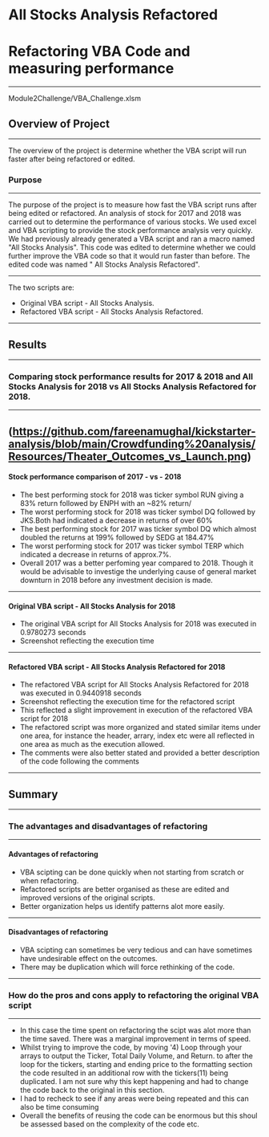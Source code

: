# All Stocks Analysis Refactored


# Refactoring VBA Code and measuring performance
---
Module2Challenge/VBA_Challenge.xlsm

## Overview of Project
---
The overview of the project is determine whether the VBA script will run faster after being refactored or edited. 
### Purpose
---
The purpose of the project is to measure how fast the VBA script runs after being edited or refactored.
An analysis of stock for 2017 and 2018 was carried out to determine the performance of various stocks. We used excel and VBA scripting to provide the stock            performance analysis very quickly. We had previously already generated a VBA script and ran a macro named "All Stocks Analysis". This code was edited to determine      whether we could further improve the VBA code so that it would run faster than before. The edited code was named " All Stocks Analysis Refactored".

---
The two scripts are:
  - Original VBA script - All Stocks Analysis.
  - Refactored VBA script - All Stocks Analysis Refactored.
---
## Results
--- 
### Comparing stock performance results for 2017 & 2018 and All Stocks Analysis for 2018 vs All Stocks Analysis Refactored for 2018.
---
(https://github.com/fareenamughal/kickstarter-analysis/blob/main/Crowdfunding%20analysis/Resources/Theater_Outcomes_vs_Launch.png)
----
#### Stock performance comparison of 2017 - vs - 2018
  - The best performing stock for 2018 was ticker symbol RUN giving a 83% return followed by ENPH with an ~82% return/
  - The worst performing stock for 2018 was ticker symbol DQ followed by JKS.Both had indicated a decrease in returns of over 60%
  - The best performing stock for 2017 was ticker symbol DQ which almost doubled the returns at 199% followed by SEDG at 184.47%
  - The worst performing stock for 2017 was ticker symbol TERP which indicated a decrease in returns of approx.7%.
  - Overall 2017 was a better perfoming year compared to 2018. Though it would be advisable to investige the underlying cause of general market downturn in 2018           before any investment decision is made.	 
----
#### Original VBA script - All Stocks Analysis for 2018
  - The original VBA script for All Stocks Analysis for 2018 was executed in 0.9780273 seconds
  - Screenshot reflecting the execution time
----
#### Refactored VBA script - All Stocks Analysis Refactored for 2018
  - The refactored VBA script for All Stocks Analysis Refactored for 2018 was executed in 0.9440918 seconds 
  - Screenshot reflecting the execution time for the refactored script
  - This reflected a slight improvement in execution of the refactored VBA script for 2018
  - The refactored script was more organized and stated similar items under one area, for instance the header, arrary, index etc were all reflected in one area as much     as the execution allowed.
  - The comments were also better stated and provided a better description of the code following the comments

---
## Summary
---
### The advantages and disadvantages of refactoring
---
#### Advantages of refactoring
  - VBA scipting can be done quickly when not starting from scratch or when refactoring.
  - Refactored scripts are better organised as these are edited and improved versions of the original scripts.
  - Better organization helps us identify patterns alot more easily. 
---
#### Disadvantages of refactoring
  - VBA scipting can sometimes be very tedious and can have sometimes have undesirable effect on the outcomes.
  - There may be duplication which will force rethinking of the code.
---

### How do the pros and cons apply to refactoring the original VBA script
---
  - In this case the time spent on refactoring the scipt was alot more than the time saved. There was a marginal improvement in terms of speed.
  - Whilst trying to improve the code, by moving '4) Loop through your arrays to output the Ticker, Total Daily Volume, and Return. to after the loop for the tickers,     starting and ending price to the formatting section the code resulted in an additional row with the tickers(11) being duplicated. I am not sure why this kept           happening and had to change the code back to the original in this section.
  - I had to recheck to see if any areas were being repeated and this can also be time consuming
  - Overall the benefits of reusing the code can be enormous but this shoul be assessed based on the complexity of the code etc. 

